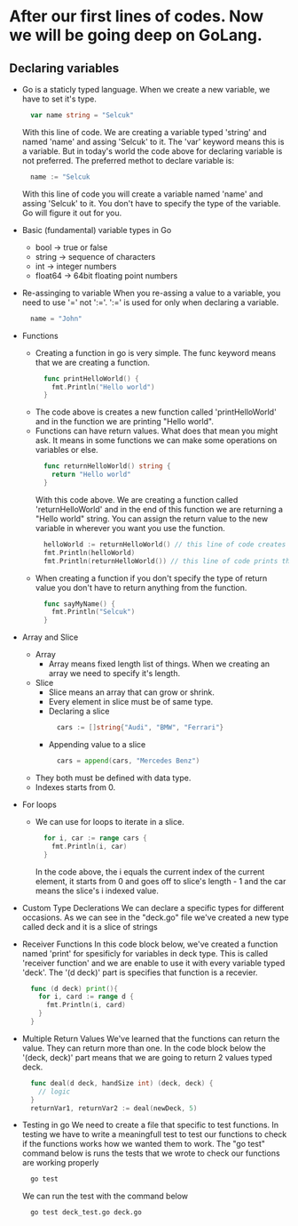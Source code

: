 # After our first lines of codes. Now we will be going deep on GoLang.

## Declaring variables

- Go is a staticly typed language. When we create a new variable, we have to set it's type.
  ```go
    var name string = "Selcuk"
  ```
  With this line of code. We are creating a variable typed 'string' and named 'name' and assing 'Selcuk' to it. The 'var' keyword means this is a variable.
  But in today's world the code above for declaring variable is not preferred. The preferred methot to declare variable is:
  ```go
    name := "Selcuk
  ```
  With this line of code you will create a variable named 'name' and assing 'Selcuk' to it. You don't have to specify the type of the variable. Go will figure it out for you.
- Basic (fundamental) variable types in Go
  - bool -> true or false
  - string -> sequence of characters
  - int -> integer numbers
  - float64 -> 64bit floating point numbers
- Re-assinging to variable
  When you re-assing a value to a variable, you need to use '=' not ':='. ':=' is used for only when declaring a variable.
  ```go
    name = "John"
  ```
- Functions

  - Creating a function in go is very simple. The func keyword means that we are creating a function.
    ```go
      func printHelloWorld() {
        fmt.Println("Hello world")
      }
    ```
  - The code above is creates a new function called 'printHelloWorld' and in the function we are printing "Hello world".
  - Functions can have return values. What does that mean you might ask. It means in some functions we can make some operations on variables or else.
    ```go
      func returnHelloWorld() string {
        return "Hello world"
      }
    ```
    With this code above. We are creating a function called 'returnHelloWorld' and in the end of this function we are returning a "Hello world" string. You can assign the return value to the new variable in wherever you want you use the function.
    ```go
      helloWorld := returnHelloWorld() // this line of code creates a new variable and assigns the return value of returnHelloWorld function to it.
      fmt.Println(helloWorld)
      fmt.Println(returnHelloWorld()) // this line of code prints the return value of returnHelloWorld function.
    ```
  - When creating a function if you don't specify the type of return value you don't have to return anything from the function.
    ```go
      func sayMyName() {
        fmt.Println("Selcuk")
      }
    ```

- Array and Slice

  - Array
    - Array means fixed length list of things. When we creating an array we need to specify it's length.
  - Slice
    - Slice means an array that can grow or shrink.
    - Every element in slice must be of same type.
    - Declaring a slice
      ```go
        cars := []string{"Audi", "BMW", "Ferrari"}
      ```
    - Appending value to a slice
      ```go
        cars = append(cars, "Mercedes Benz")
      ```
  - They both must be defined with data type.
  - Indexes starts from 0.

- For loops

  - We can use for loops to iterate in a slice.
    ```go
      for i, car := range cars {
        fmt.Println(i, car)
      }
    ```
    In the code above, the i equals the current index of the current element, it starts from 0 and goes off to slice's length - 1 and the car means the slice's i indexed value.

- Custom Type Declerations
  We can declare a specific types for different occasions. As we can see in the "deck.go" file we've created a new type called deck and it is a slice of strings

- Receiver Functions
  In this code block below, we've created a function named 'print' for spesificly for variables in deck type. This is called 'receiver function' and we are enable to use it with every variable typed 'deck'. The '(d deck)' part is specifies that function is a recevier.

  ```go
    func (d deck) print(){
      for i, card := range d {
        fmt.Println(i, card)
      }
    }
  ```

- Multiple Return Values
  We've learned that the functions can return the value. They can return more than one. In the code block below the '(deck, deck)' part means that we are going to return 2 values typed deck.

  ```go
    func deal(d deck, handSize int) (deck, deck) {
      // logic
    }
    returnVar1, returnVar2 := deal(newDeck, 5)
  ```

- Testing in go
  We need to create a file that specific to test functions. In testing we have to write a meaningfull test to test our functions to check if the functions works how we wanted them to work. The "go test" command below is runs the tests that we wrote to check our functions are working properly
  ```sh
    go test
  ```
  We can run the test with the command below
  ```sh
    go test deck_test.go deck.go
  ```
